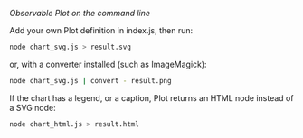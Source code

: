*Observable Plot on the command line*

Add your own Plot definition in index.js, then run:

~~~bash
node chart_svg.js > result.svg
~~~

or, with a converter installed (such as ImageMagick):
~~~bash
node chart_svg.js | convert - result.png
~~~

If the chart has a legend, or a caption, Plot returns an HTML node instead of a SVG node:
~~~bash
node chart_html.js > result.html
~~~

